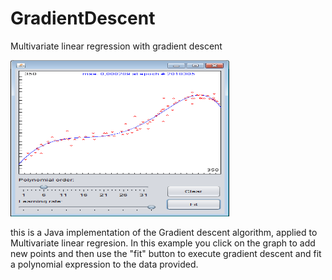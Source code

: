 # GradientDescent
Multivariate linear regression with gradient descent

<img src="https://github.com/lopeLH/GradientDescent/blob/master/GradientDescent/githubImages/test.png"  width=350 height=250 />


this is a Java implementation of the Gradient descent algorithm, applied to Multivariate linear regresion.
In this example you click on the graph to add new points and then use the "fit" button to execute gradient descent
and fit a polynomial expression to the data provided.


